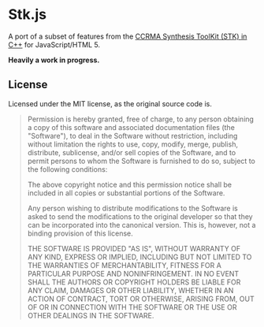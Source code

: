 # Stk.js

A port of a subset of features from the [CCRMA Synthesis ToolKit (STK) in C++](https://ccrma.stanford.edu/software/stk/index.html) for JavaScript/HTML 5.

**Heavily a work in progress.**

## License

Licensed under the MIT license, as the original source code is.

> Permission is hereby granted, free of charge, to any person obtaining a copy of this software and associated documentation files (the "Software"), to deal in the Software without restriction, including without limitation the rights to use, copy, modify, merge, publish, distribute, sublicense, and/or sell copies of the Software, and to permit persons to whom the Software is furnished to do so, subject to the following conditions:
> 
> The above copyright notice and this permission notice shall be included in all copies or substantial portions of the Software.
> 
> Any person wishing to distribute modifications to the Software is asked to send the modifications to the original developer so that they can be incorporated into the canonical version. This is, however, not a binding provision of this license.
> 
> THE SOFTWARE IS PROVIDED "AS IS", WITHOUT WARRANTY OF ANY KIND, EXPRESS OR IMPLIED, INCLUDING BUT NOT LIMITED TO THE WARRANTIES OF MERCHANTABILITY, FITNESS FOR A PARTICULAR PURPOSE AND NONINFRINGEMENT. IN NO EVENT SHALL THE AUTHORS OR COPYRIGHT HOLDERS BE LIABLE FOR ANY CLAIM, DAMAGES OR OTHER LIABILITY, WHETHER IN AN ACTION OF CONTRACT, TORT OR OTHERWISE, ARISING FROM, OUT OF OR IN CONNECTION WITH THE SOFTWARE OR THE USE OR OTHER DEALINGS IN THE SOFTWARE.